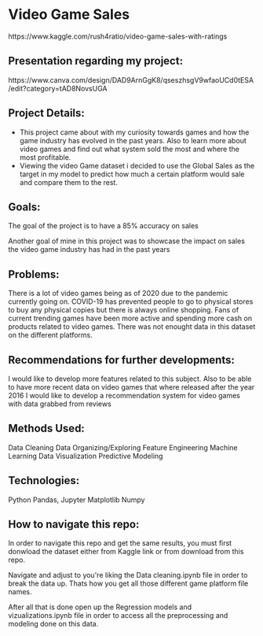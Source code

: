 <h1> Video Game Sales</h1>

<p> https://www.kaggle.com/rush4ratio/video-game-sales-with-ratings </p>

<h2> Presentation regarding my project:</h2>

<p> https://www.canva.com/design/DAD9ArnGgK8/qseszhsgV9wfaoUCd0tESA/edit?category=tAD8NovsUGA </p>

<h2> Project Details:</h2>

<ul>
    <li>This project came about with my curiosity towards games and how the game industry has evolved
    in the past years. Also to learn more about video games and find out what system sold the most and where the most
    profitable.</li>
    <li>Viewing the video Game dataset i decided to use the Global Sales as the target in my model to predict how much
    a certain platform would sale and compare them to the rest.</li>
</ul>

<h2>Goals:</h2>

<p>The goal of the project is to have a 85% accuracy on sales</p>
<p>Another goal of mine in this project was to showcase the impact on sales the video game industry has had in the past years</p>

<h2>Problems:</h2>

<p>
    There is a lot of video games being as of 2020 due to the pandemic currently going on.
    COVID-19 has prevented people to go to physical stores to buy any physical copies but there is always online shopping.
    Fans of current trending games have been more active and spending more cash on products related to video games.
    There was not enought data in this dataset on the different platforms.
</p>
    
<h2>Recommendations for further developments:</h2>

<p>
    I would like to develop more features related to this subject.
    Also to be able to have more recent data on video games that where released after the year 2016
    I would like to develop a recommendation system for video games with data grabbed from reviews
</p>

<h2>Methods Used:</h2>

<p>
    Data Cleaning
    Data Organizing/Exploring
    Feature Engineering
    Machine Learning
    Data Visualization
    Predictive Modeling
</p>

<h2>Technologies:</h2>

<p>
    Python
    Pandas, Jupyter
    Matplotlib
    Numpy
</p>

<h2>How to navigate this repo:</h2>

<p>In order to navigate this repo and get the same results, you must first donwload the dataset either from Kaggle link or from download from this repo.</p>
<p>Navigate and adjust to you're liking the Data cleaning.ipynb file in order to break the data up. Thats how you get all those different game platform file names.</p>
<p>After all that is done open up the Regression models and vizualizations.ipynb file in order to access all the preprocessing and modeling done on this data.</p>
